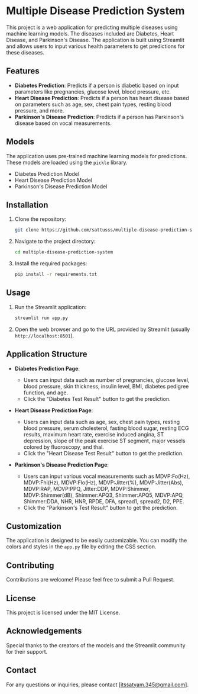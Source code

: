 # Multiple Disease Prediction System

This project is a web application for predicting multiple diseases using machine learning models. The diseases included are Diabetes, Heart Disease, and Parkinson's Disease. The application is built using Streamlit and allows users to input various health parameters to get predictions for these diseases.

## Features

- **Diabetes Prediction**: Predicts if a person is diabetic based on input parameters like pregnancies, glucose level, blood pressure, etc.
- **Heart Disease Prediction**: Predicts if a person has heart disease based on parameters such as age, sex, chest pain types, resting blood pressure, and more.
- **Parkinson's Disease Prediction**: Predicts if a person has Parkinson's disease based on vocal measurements.

## Models

The application uses pre-trained machine learning models for predictions. These models are loaded using the `pickle` library.

- Diabetes Prediction Model
- Heart Disease Prediction Model
- Parkinson's Disease Prediction Model

## Installation

1. Clone the repository:
    ```bash
    git clone https://github.com/sattusss/multiple-disease-prediction-system.git
    ```
2. Navigate to the project directory:
    ```bash
    cd multiple-disease-prediction-system
    ```
3. Install the required packages:
    ```bash
    pip install -r requirements.txt
    ```

## Usage

1. Run the Streamlit application:
    ```bash
    streamlit run app.py
    ```
2. Open the web browser and go to the URL provided by Streamlit (usually `http://localhost:8501`).

## Application Structure

- **Diabetes Prediction Page**: 
    - Users can input data such as number of pregnancies, glucose level, blood pressure, skin thickness, insulin level, BMI, diabetes pedigree function, and age.
    - Click the "Diabetes Test Result" button to get the prediction.

- **Heart Disease Prediction Page**:
    - Users can input data such as age, sex, chest pain types, resting blood pressure, serum cholesterol, fasting blood sugar, resting ECG results, maximum heart rate, exercise induced angina, ST depression, slope of the peak exercise ST segment, major vessels colored by fluoroscopy, and thal.
    - Click the "Heart Disease Test Result" button to get the prediction.

- **Parkinson's Disease Prediction Page**:
    - Users can input various vocal measurements such as MDVP:Fo(Hz), MDVP:Fhi(Hz), MDVP:Flo(Hz), MDVP:Jitter(%), MDVP:Jitter(Abs), MDVP:RAP, MDVP:PPQ, Jitter:DDP, MDVP:Shimmer, MDVP:Shimmer(dB), Shimmer:APQ3, Shimmer:APQ5, MDVP:APQ, Shimmer:DDA, NHR, HNR, RPDE, DFA, spread1, spread2, D2, PPE.
    - Click the "Parkinson's Test Result" button to get the prediction.

## Customization

The application is designed to be easily customizable. You can modify the colors and styles in the `app.py` file by editing the CSS section.

## Contributing

Contributions are welcome! Please feel free to submit a Pull Request.

## License

This project is licensed under the MIT License.

## Acknowledgements

Special thanks to the creators of the models and the Streamlit community for their support.

## Contact

For any questions or inquiries, please contact [itssatyam.345@gmail.com].
